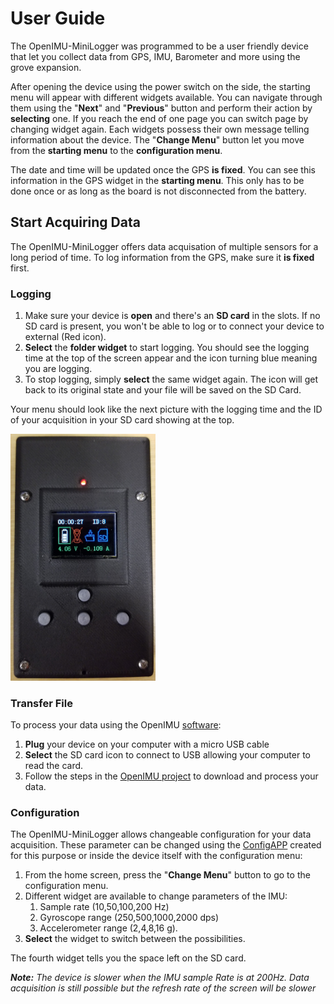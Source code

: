 # User Guide
The OpenIMU-MiniLogger was programmed to be a user friendly device that let you collect data from GPS, IMU, Barometer and more using the grove expansion.

After opening the device using the power switch on the side, the starting menu will appear with different widgets available. You can navigate through them using the "**Next**" and "**Previous**" button and perform their action by **selecting** one. If you reach the end of one page you can switch page by changing widget again. Each widgets possess their own message telling information about the device. The "**Change Menu**" button let you move from the **starting menu** to the **configuration menu**.

The date and time will be updated once the GPS **is fixed**. You can see this information in the GPS widget in the **starting menu**. This only has to be done once or as long as the board is not disconnected from the battery.

## Start Acquiring Data
The OpenIMU-MiniLogger offers data acquisation of multiple sensors for a long period of time. To log information from the GPS, make sure it **is fixed** first. 

### Logging

1. Make sure your device is **open** and there's an **SD card** in the slots. If no SD card is present, you won't be able to log or to connect your device to external (Red icon).
2. **Select** the **folder widget** to start logging. You should see the logging time at the top of the screen appear and the icon turning blue meaning you are logging.
3. To stop logging, simply **select** the same widget again. The icon will get back to its original state and your file will be saved on the SD Card.

Your menu should look like the next picture with the logging time and the ID of your acquisition in your SD card showing at the top.

<img src="../docs/images/Main_Menu_Logging.jpg" width="232">

### Transfer File

To process your data using the OpenIMU [software](https://github.com/introlab/OpenIMU):
1. **Plug** your device on your computer with a micro USB cable 
2. **Select** the SD card icon to connect to USB allowing your computer to read the card.
3. Follow the steps in the [OpenIMU project](https://github.com/introlab/OpenIMU) to download and process your data.

### Configuration

The OpenIMU-MiniLogger allows changeable configuration for your data acquisition. These parameter can be changed using the [ConfigAPP](../ConfigAPP/README.md) created for this purpose or inside the device itself with the configuration menu:

1. From the home screen, press the "**Change Menu**" button to go to the configuration menu.
2. Different widget are available to change parameters of the IMU:
    1. Sample rate (10,50,100,200 Hz)
    2. Gyroscope range (250,500,1000,2000 dps)
    3. Accelerometer range (2,4,8,16 g).
3. **Select** the widget to switch between the possibilities.

The fourth widget tells you the space left on the SD card.

**_Note:_** _The device is slower when the IMU sample Rate is at 200Hz. Data acquisition is still possible but the refresh rate of the screen will be slower_

